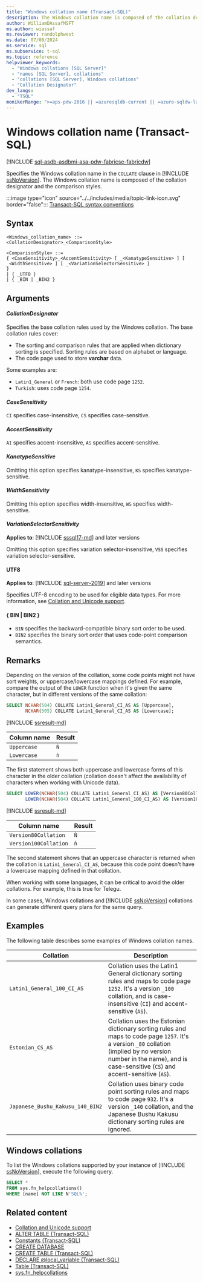 ```yaml
---
title: "Windows collation name (Transact-SQL)"
description: The Windows collation name is composed of the collation designator and the comparison styles, and is specified in the COLLATE clause in SQL Server.
author: WilliamDAssafMSFT
ms.author: wiassaf
ms.reviewer: randolphwest
ms.date: 07/08/2024
ms.service: sql
ms.subservice: t-sql
ms.topic: reference
helpviewer_keywords:
  - "Windows collations [SQL Server]"
  - "names [SQL Server], collations"
  - "collations [SQL Server], Windows collations"
  - "Collation Designator"
dev_langs:
  - "TSQL"
monikerRange: ">=aps-pdw-2016 || =azuresqldb-current || =azure-sqldw-latest || >=sql-server-2016 || >=sql-server-linux-2017 || =azuresqldb-mi-current || =fabric"
---
```

# Windows collation name (Transact-SQL)

[!INCLUDE [sql-asdb-asdbmi-asa-pdw-fabricse-fabricdw](../../includes/applies-to-version/sql-asdb-asdbmi-asa-pdw-fabricse-fabricdw.md)]

Specifies the Windows collation name in the `COLLATE` clause in [!INCLUDE [ssNoVersion](../../includes/ssnoversion-md.md)]. The Windows collation name is composed of the collation designator and the comparison styles.

:::image type="icon" source="../../includes/media/topic-link-icon.svg" border="false"::: [Transact-SQL syntax conventions](../../t-sql/language-elements/transact-sql-syntax-conventions-transact-sql.md)

## Syntax

```syntaxsql
<Windows_collation_name> ::=
<CollationDesignator>_<ComparisonStyle>

<ComparisonStyle> ::=
{ <CaseSensitivity>_<AccentSensitivity> [ _<KanatypeSensitive> ] [ _<WidthSensitive> ] [ _<VariationSelectorSensitive> ]
}
| { _UTF8 }
| { _BIN | _BIN2 }
```

## Arguments

#### *CollationDesignator*

Specifies the base collation rules used by the Windows collation. The base collation rules cover:

- The sorting and comparison rules that are applied when dictionary sorting is specified. Sorting rules are based on alphabet or language.
- The code page used to store **varchar** data.

Some examples are:

- `Latin1_General` or `French`: both use code page `1252`.
- `Turkish`: uses code page `1254`.

#### *CaseSensitivity*

`CI` specifies case-insensitive, `CS` specifies case-sensitive.

#### *AccentSensitivity*

`AI` specifies accent-insensitive, `AS` specifies accent-sensitive.

#### *KanatypeSensitive*

Omitting this option specifies kanatype-insensitive, `KS` specifies kanatype-sensitive.

#### *WidthSensitivity*

Omitting this option specifies width-insensitive, `WS` specifies width-sensitive.

#### *VariationSelectorSensitivity*

**Applies to**: [!INCLUDE [sssql17-md](../../includes/sssql17-md.md)] and later versions

Omitting this option specifies variation selector-insensitive, `VSS` specifies variation selector-sensitive.

#### UTF8

**Applies to**: [!INCLUDE [sql-server-2019](../../includes/sssql19-md.md)] and later versions

Specifies UTF-8 encoding to be used for eligible data types. For more information, see [Collation and Unicode support](../../relational-databases/collations/collation-and-unicode-support.md).

#### { BIN | BIN2 }

- `BIN` specifies the backward-compatible binary sort order to be used.
- `BIN2` specifies the binary sort order that uses code-point comparison semantics.

## Remarks

Depending on the version of the collation, some code points might not have sort weights, or uppercase/lowercase mappings defined. For example, compare the output of the `LOWER` function when it's given the same character, but in different versions of the same collation:

```sql
SELECT NCHAR(504) COLLATE Latin1_General_CI_AS AS [Uppercase],
       NCHAR(505) COLLATE Latin1_General_CI_AS AS [Lowercase];
```

[!INCLUDE [ssresult-md](../../includes/ssresult-md.md)]

| Column name | Result |
| --- | --- |
| `Uppercase` | `Ǹ` |
| `Lowercase` | `ǹ` |

The first statement shows both uppercase and lowercase forms of this character in the older collation (collation doesn't affect the availability of characters when working with Unicode data).

```sql
SELECT LOWER(NCHAR(504) COLLATE Latin1_General_CI_AS) AS [Version80Collation],
       LOWER(NCHAR(504) COLLATE Latin1_General_100_CI_AS) AS [Version100Collation];
```

[!INCLUDE [ssresult-md](../../includes/ssresult-md.md)]

| Column name | Result |
| --- | --- |
| `Version80Collation` | `Ǹ` |
| `Version100Collation` | `ǹ` |

The second statement shows that an uppercase character is returned when the collation is `Latin1_General_CI_AS`, because this code point doesn't have a lowercase mapping defined in that collation.

When working with some languages, it can be critical to avoid the older collations. For example, this is true for Telegu.

In some cases, Windows collations and [!INCLUDE [ssNoVersion](../../includes/ssnoversion-md.md)] collations can generate different query plans for the same query.

## Examples

The following table describes some examples of Windows collation names.

| Collation | Description |
| --- | --- |
| `Latin1_General_100_CI_AS` | Collation uses the Latin1 General dictionary sorting rules and maps to code page `1252`. It's a version `_100` collation, and is case-insensitive (`CI`) and accent-sensitive (`AS`). |
| `Estonian_CS_AS` | Collation uses the Estonian dictionary sorting rules and maps to code page `1257`. It's a version `_80` collation (implied by no version number in the name), and is case-sensitive (`CS`) and accent-sensitive (`AS`). |
| `Japanese_Bushu_Kakusu_140_BIN2` | Collation uses binary code point sorting rules and maps to code page `932`. It's a version `_140` collation, and the Japanese Bushu Kakusu dictionary sorting rules are ignored. |

## Windows collations

To list the Windows collations supported by your instance of [!INCLUDE [ssNoVersion](../../includes/ssnoversion-md.md)], execute the following query.

```sql
SELECT *
FROM sys.fn_helpcollations()
WHERE [name] NOT LIKE N'SQL%';
```

## Related content

- [Collation and Unicode support](../../relational-databases/collations/collation-and-unicode-support.md)
- [ALTER TABLE (Transact-SQL)](alter-table-transact-sql.md)
- [Constants (Transact-SQL)](../data-types/constants-transact-sql.md)
- [CREATE DATABASE](create-database-transact-sql.md)
- [CREATE TABLE (Transact-SQL)](create-table-transact-sql.md)
- [DECLARE @local_variable (Transact-SQL)](../language-elements/declare-local-variable-transact-sql.md)
- [Table (Transact-SQL)](../data-types/table-transact-sql.md)
- [sys.fn_helpcollations](../../relational-databases/system-functions/sys-fn-helpcollations-transact-sql.md)
